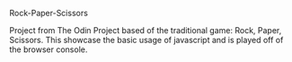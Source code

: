 Rock-Paper-Scissors

Project from The Odin Project based of the traditional game: Rock, Paper, Scissors. This showcase the basic usage of javascript and is played off of the browser console.
